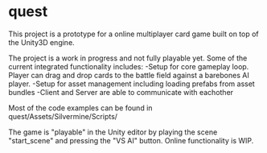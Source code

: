 # quest
This project is a prototype for a online multiplayer card game built on top of the Unity3D engine.

The project is a work in progress and not fully playable yet. Some of the current integrated functionality includes:
-Setup for core gameplay loop. Player can drag and drop cards to the battle field against a barebones AI player.
-Setup for asset management including loading prefabs from asset bundles
-Client and Server are able to communicate with eachother

Most of the code examples can be found in quest/Assets/Silvermine/Scripts/

The game is "playable" in the Unity editor by playing the scene "start_scene" and pressing the "VS AI" button. Online functionality is WIP. 
